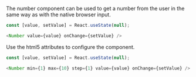 The number component can be used to get a number from the user in the same way as with the native browser input.

```javascript
const [value, setValue] = React.useState(null);

<Number value={value} onChange={setValue} />
```

Use the html5 attributes to configure the component.

```javascript
const [value, setValue] = React.useState(null);

<Number min={1} max={10} step={1} value={value} onChange={setValue} />
```
